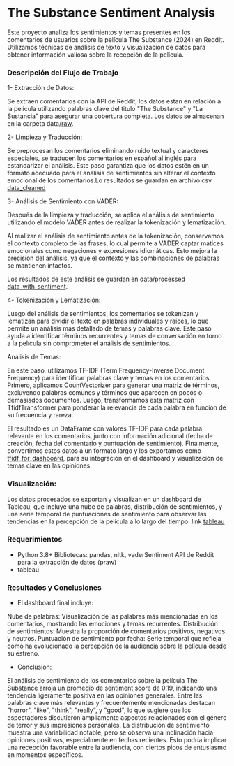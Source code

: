 # The Substance Sentiment Analysis

Este proyecto analiza los sentimientos y temas presentes en los comentarios de usuarios sobre la película The Substance (2024) en Reddit. Utilizamos técnicas de análisis de texto y visualización de datos para obtener información valiosa sobre la recepción de la película.
    
### Descripción del Flujo de Trabajo

1-  Extracción de Datos:

Se extraen comentarios con la API de Reddit, los datos estan en relación a la película utilizando palabras clave del titulo "The Substance" y "La Sustancia" para asegurar una cobertura completa.
Los datos se almacenan en la carpeta data/[raw](https://github.com/kevin-rsj/The-Substance-Sentiment-Analysis/tree/main/data/raw).

2-  Limpieza y Traducción:

Se preprocesan los comentarios eliminando ruido textual y caracteres especiales, se traducen los comentarios en español al inglés para estandarizar el análisis.
Este paso garantiza que los datos estén en un formato adecuado para el análisis de sentimientos sin alterar el contexto emocional de los comentarios.Lo resultados se guardan en archivo csv [data_cleaned](https://github.com/kevin-rsj/The-Substance-Sentiment-Analysis/blob/main/data/processed/data_cleaned.csv)

3-  Análisis de Sentimiento con VADER:

Después de la limpieza y traducción, se aplica el análisis de sentimiento utilizando el modelo VADER antes de realizar la tokenización y lematización.

Al realizar el análisis de sentimiento antes de la tokenización, conservamos el contexto completo de las frases, lo cual permite a VADER captar matices emocionales como negaciones y expresiones idiomáticas. Esto mejora la precisión del análisis, ya que el contexto y las combinaciones de palabras se mantienen intactos.

Los resultados de este análisis se guardan en data/processed [data_with_sentiment](https://github.com/kevin-rsj/The-Substance-Sentiment-Analysis/blob/main/data/processed/data_with_sentiment.csv).

4-  Tokenización y Lematización:

Luego del análisis de sentimientos, los comentarios se tokenizan y lematizan para dividir el texto en palabras individuales y raíces, lo que permite un análisis más detallado de temas y palabras clave.
Este paso ayuda a identificar términos recurrentes y temas de conversación en torno a la película sin comprometer el análisis de sentimientos.

Análisis de Temas:

En este paso, utilizamos TF-IDF (Term Frequency-Inverse Document Frequency) para identificar palabras clave y temas en los comentarios. Primero, aplicamos CountVectorizer para generar una matriz de términos, excluyendo palabras comunes y términos que aparecen en pocos o demasiados documentos. Luego, transformamos esta matriz con TfidfTransformer para ponderar la relevancia de cada palabra en función de su frecuencia y rareza.

El resultado es un DataFrame con valores TF-IDF para cada palabra relevante en los comentarios, junto con información adicional (fecha de creación, fecha del comentario y puntuación de sentimiento). Finalmente, convertimos estos datos a un formato largo y los exportamos como [tfidf_for_dashboard](https://github.com/kevin-rsj/The-Substance-Sentiment-Analysis/blob/main/data/processed/tfidf_for_dashboard.csv), para su integración en el dashboard y visualización de temas clave en las opiniones.

### Visualización:

Los datos procesados se exportan y visualizan en un dashboard de Tableau, que incluye una nube de palabras, distribución de sentimientos, y una serie temporal de puntuaciones de sentimiento para observar las tendencias en la percepción de la película a lo largo del tiempo. link [tableau](https://public.tableau.com/views/Libro1_17309152783770/THESUBSTANCE?:language=es-ES&:sid=&:redirect=auth&:display_count=n&:origin=viz_share_link)


### Requerimientos
-  Python 3.8+
  Bibliotecas: pandas, nltk, vaderSentiment
  API de Reddit para la extracción de datos (praw)
-  tableau

### Resultados y Conclusiones

-  El dashboard final incluye:

Nube de palabras: Visualización de las palabras más mencionadas en los comentarios, mostrando las emociones y temas recurrentes.
Distribución de sentimientos: Muestra la proporción de comentarios positivos, negativos y neutros.
Puntuación de sentimiento por fecha: Serie temporal que refleja cómo ha evolucionado la percepción de la audiencia sobre la película desde su estreno.

-  Conclusion:

El análisis de sentimiento de los comentarios sobre la película The Substance arroja un promedio de sentiment score de 0.19, indicando una tendencia ligeramente positiva en las opiniones generales. Entre las palabras clave más relevantes y frecuentemente mencionadas destacan "horror", "like", "think", "really", y "good", lo que sugiere que los espectadores discutieron ampliamente aspectos relacionados con el género de terror y sus impresiones personales. La distribución de sentimiento muestra una variabilidad notable, pero se observa una inclinación hacia opiniones positivas, especialmente en fechas recientes. Esto podría implicar una recepción favorable entre la audiencia, con ciertos picos de entusiasmo en momentos específicos.







